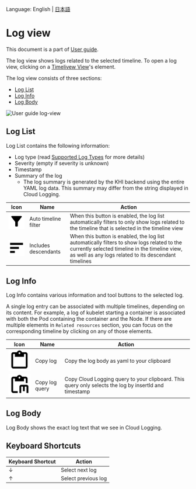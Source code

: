 Language: English | [日本語](TBA)

# Log view

This document is a part of [User guide](/docs/en/visualization-guide/user-guide.md).

The log view shows logs related to the selected timeline. To open a log view, clicking on a [Timelivew View](/docs/en/visualization-guide/timeline-view.md)'s element.

The log view consists of three sections:

- [Log List](#log-list)
- [Log Info](#log-info)
- [Log Body](#log-body)

![User guide log-view](/docs/en/images/guide-log-view.png)

## Log List

Log List contains the following information:

- Log type (read [Supported Log Types](TBA) for more details)
- Severity (empty if severity is unknown)
- Timestamp
- Summary of the log
  - The log summary is generated by the KHI backend using the entire YAML log data. This summary may differ from the string displayed in Cloud Logging.

| Icon | Name | Action |
|---|---|---|
| ![log list filter](/docs/images/icons/filter.png) | Auto timeline filter | When this button is enabled, the log list automatically filters to only show logs related to the timeline that is selected in the timeline view |
| ![log list sort](/docs/images/icons/sort.png) | Includes descendants | When this button is enabled, the log list automatically filters to show logs related to the currently selected timeline in the timeline view, as well as any logs related to its descendant timelines |

## Log Info

Log Info contains various information and tool buttons to the selected log.

A single log entry can be associated with multiple timelines, depending on its content. For example, a log of kubelet starting a container is associated with both the Pod containing the container and the Node. If there are multiple elements in `Related resources` section, you can focus on the corresponding timeline by clicking on any of those elements.

| Icon | Name | Action |
|---|---|---|
| ![log info clipboard](/docs/images/icons/clipboard.png) | Copy log | Copy the log body as yaml to your clipboard |
| ![log info clipboard m](/docs/images/icons/clipboard_m.png) | Copy log query | Copy Cloud Logging query to your clipboard. This query only selects the log by insertId and timestamp |

## Log Body

Log Body shows the exact log text that we see in Cloud Logging.

## Keyboard Shortcuts

| Keyboard Shortcut | Action |
|---|---|
| ↓ | Select next log |
| ↑ | Select previous log |
